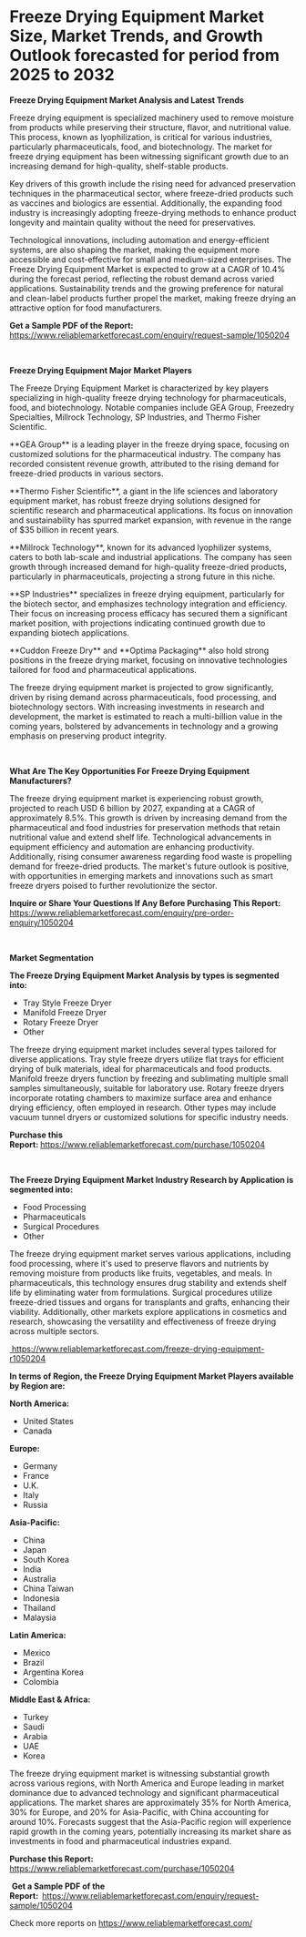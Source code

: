 <p><h1>Freeze Drying Equipment Market Size, Market Trends, and Growth Outlook forecasted for period from 2025 to 2032</h1></p><p><strong>Freeze Drying Equipment Market Analysis and Latest Trends</strong></p>
<p><p>Freeze drying equipment is specialized machinery used to remove moisture from products while preserving their structure, flavor, and nutritional value. This process, known as lyophilization, is critical for various industries, particularly pharmaceuticals, food, and biotechnology. The market for freeze drying equipment has been witnessing significant growth due to an increasing demand for high-quality, shelf-stable products. </p><p>Key drivers of this growth include the rising need for advanced preservation techniques in the pharmaceutical sector, where freeze-dried products such as vaccines and biologics are essential. Additionally, the expanding food industry is increasingly adopting freeze-drying methods to enhance product longevity and maintain quality without the need for preservatives. </p><p>Technological innovations, including automation and energy-efficient systems, are also shaping the market, making the equipment more accessible and cost-effective for small and medium-sized enterprises. The Freeze Drying Equipment Market is expected to grow at a CAGR of 10.4% during the forecast period, reflecting the robust demand across varied applications. Sustainability trends and the growing preference for natural and clean-label products further propel the market, making freeze drying an attractive option for food manufacturers.</p></p>
<p><strong>Get a Sample PDF of the Report:&nbsp;</strong> <a href="https://www.reliablemarketforecast.com/enquiry/request-sample/1050204?utm_campaign=3344&utm_medium=2&utm_source=Github&utm_content=ia&utm_term=11042025&utm_id=freeze-drying-equipment">https://www.reliablemarketforecast.com/enquiry/request-sample/1050204</a></p>
<p>&nbsp;</p>
<p><strong>Freeze Drying Equipment Major Market Players</strong></p>
<p><p>The Freeze Drying Equipment Market is characterized by key players specializing in high-quality freeze drying technology for pharmaceuticals, food, and biotechnology. Notable companies include GEA Group, Freezedry Specialties, Millrock Technology, SP Industries, and Thermo Fisher Scientific.</p><p>**GEA Group** is a leading player in the freeze drying space, focusing on customized solutions for the pharmaceutical industry. The company has recorded consistent revenue growth, attributed to the rising demand for freeze-dried products in various sectors. </p><p>**Thermo Fisher Scientific**, a giant in the life sciences and laboratory equipment market, has robust freeze drying solutions designed for scientific research and pharmaceutical applications. Its focus on innovation and sustainability has spurred market expansion, with revenue in the range of $35 billion in recent years.</p><p>**Millrock Technology**, known for its advanced lyophilizer systems, caters to both lab-scale and industrial applications. The company has seen growth through increased demand for high-quality freeze-dried products, particularly in pharmaceuticals, projecting a strong future in this niche.</p><p>**SP Industries** specializes in freeze drying equipment, particularly for the biotech sector, and emphasizes technology integration and efficiency. Their focus on increasing process efficacy has secured them a significant market position, with projections indicating continued growth due to expanding biotech applications.</p><p>**Cuddon Freeze Dry** and **Optima Packaging** also hold strong positions in the freeze drying market, focusing on innovative technologies tailored for food and pharmaceutical applications.</p><p>The freeze drying equipment market is projected to grow significantly, driven by rising demand across pharmaceuticals, food processing, and biotechnology sectors. With increasing investments in research and development, the market is estimated to reach a multi-billion value in the coming years, bolstered by advancements in technology and a growing emphasis on preserving product integrity.</p></p>
<p>&nbsp;</p>
<p><strong>What Are The Key Opportunities For Freeze Drying Equipment Manufacturers?</strong></p>
<p><p>The freeze drying equipment market is experiencing robust growth, projected to reach USD 6 billion by 2027, expanding at a CAGR of approximately 8.5%. This growth is driven by increasing demand from the pharmaceutical and food industries for preservation methods that retain nutritional value and extend shelf life. Technological advancements in equipment efficiency and automation are enhancing productivity. Additionally, rising consumer awareness regarding food waste is propelling demand for freeze-dried products. The market's future outlook is positive, with opportunities in emerging markets and innovations such as smart freeze dryers poised to further revolutionize the sector.</p></p>
<p><strong>Inquire or Share Your Questions If Any Before Purchasing This Report:</strong> <a href="https://www.reliablemarketforecast.com/enquiry/pre-order-enquiry/1050204?utm_campaign=3344&utm_medium=2&utm_source=Github&utm_content=ia&utm_term=11042025&utm_id=freeze-drying-equipment">https://www.reliablemarketforecast.com/enquiry/pre-order-enquiry/1050204</a></p>
<p>&nbsp;</p>
<p><strong>Market Segmentation</strong></p>
<p><strong>The Freeze Drying Equipment Market Analysis by types is segmented into:</strong></p>
<p><ul><li>Tray Style Freeze Dryer</li><li>Manifold Freeze Dryer</li><li>Rotary Freeze Dryer</li><li>Other</li></ul></p>
<p><p>The freeze drying equipment market includes several types tailored for diverse applications. Tray style freeze dryers utilize flat trays for efficient drying of bulk materials, ideal for pharmaceuticals and food products. Manifold freeze dryers function by freezing and sublimating multiple small samples simultaneously, suitable for laboratory use. Rotary freeze dryers incorporate rotating chambers to maximize surface area and enhance drying efficiency, often employed in research. Other types may include vacuum tunnel dryers or customized solutions for specific industry needs.</p></p>
<p><strong>Purchase this Report:&nbsp;</strong><a href="https://www.reliablemarketforecast.com/purchase/1050204?utm_campaign=3344&utm_medium=2&utm_source=Github&utm_content=ia&utm_term=11042025&utm_id=freeze-drying-equipment">https://www.reliablemarketforecast.com/purchase/1050204</a></p>
<p>&nbsp;</p>
<p><strong>The Freeze Drying Equipment Market Industry Research by Application is segmented into:</strong></p>
<p><ul><li>Food Processing</li><li>Pharmaceuticals</li><li>Surgical Procedures</li><li>Other</li></ul></p>
<p><p>The freeze drying equipment market serves various applications, including food processing, where it's used to preserve flavors and nutrients by removing moisture from products like fruits, vegetables, and meals. In pharmaceuticals, this technology ensures drug stability and extends shelf life by eliminating water from formulations. Surgical procedures utilize freeze-dried tissues and organs for transplants and grafts, enhancing their viability. Additionally, other markets explore applications in cosmetics and research, showcasing the versatility and effectiveness of freeze drying across multiple sectors.</p></p>
<p><a href="https://www.reliablemarketforecast.com/freeze-drying-equipment-r1050204?utm_campaign=3344&utm_medium=2&utm_source=Github&utm_content=ia&utm_term=11042025&utm_id=freeze-drying-equipment">&nbsp;https://www.reliablemarketforecast.com/freeze-drying-equipment-r1050204</a></p>
<p><strong>In terms of Region, the Freeze Drying Equipment Market Players available by Region are:</strong></p>
<p>
    <p> <strong> North America: </strong>
        <ul>
            <li>United States</li>
            <li>Canada</li>
        </ul>
        </p> 
    <p> <strong> Europe: </strong>
        <ul>
            <li>Germany</li>
            <li>France</li>
            <li>U.K.</li>
            <li>Italy</li>
            <li>Russia</li>
        </ul>
        </p> 
    <p> <strong> Asia-Pacific: </strong>
        <ul>
            <li>China</li>
            <li>Japan</li>
            <li>South Korea</li>
            <li>India</li>
            <li>Australia</li>
            <li>China Taiwan</li>
            <li>Indonesia</li>
            <li>Thailand</li>
            <li>Malaysia</li>
        </ul>
        </p> 
    <p> <strong> Latin America: </strong>
        <ul>
            <li>Mexico</li>
            <li>Brazil</li>
            <li>Argentina Korea</li>
            <li>Colombia</li>
        </ul>
        </p> 
    <p> <strong> Middle East & Africa: </strong>
        <ul>
            <li>Turkey</li>
            <li>Saudi</li>
            <li>Arabia</li>
            <li>UAE</li>
            <li>Korea</li>
        </ul>
    </p>
    </p>
<p><p>The freeze drying equipment market is witnessing substantial growth across various regions, with North America and Europe leading in market dominance due to advanced technology and significant pharmaceutical applications. The market shares are approximately 35% for North America, 30% for Europe, and 20% for Asia-Pacific, with China accounting for around 10%. Forecasts suggest that the Asia-Pacific region will experience rapid growth in the coming years, potentially increasing its market share as investments in food and pharmaceutical industries expand.</p></p>
<p><strong>Purchase this Report: </strong><a href="https://www.reliablemarketforecast.com/purchase/1050204?utm_campaign=3344&utm_medium=2&utm_source=Github&utm_content=ia&utm_term=11042025&utm_id=freeze-drying-equipment">https://www.reliablemarketforecast.com/purchase/1050204</a></p>
<p>&nbsp;<strong>Get a Sample PDF of the Report:&nbsp;&nbsp;</strong><a href="https://www.reliablemarketforecast.com/enquiry/request-sample/1050204?utm_campaign=3344&utm_medium=2&utm_source=Github&utm_content=ia&utm_term=11042025&utm_id=freeze-drying-equipment">https://www.reliablemarketforecast.com/enquiry/request-sample/1050204</a></p>
<p><strong></strong></p>
<p>Check more reports on <a href="https://www.reliablemarketforecast.com/?utm_campaign=3344&utm_medium=2&utm_source=Github&utm_content=ia&utm_term=11042025&utm_id=freeze-drying-equipment">https://www.reliablemarketforecast.com/</a></p>
